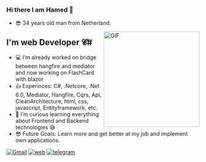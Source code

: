 ### Hi there I am Hamed 👋
- 😎 34 years old man from Netherland.

<img align="right" alt="GIF" height="250px"  src="https://i.imgur.com/9wQrIbR.png" />

## I'm web Developer 𝓒# 
- 💻 I’m already worked on bridge between hangfire and mediator and now working on FlashCard with blazor 
- 👍 Experinces: C#, .Netcore, .Net 6.0, Mediator, Hangfire, Cqrs, Api, CleanArchitecture, html, css, javascript, Entityframework, etc.
- 💪 I’m curious learning everything about Frontend and Backend technologies 😅
- 😎 Future Goals: Learn more and get better at my job and implement own applications.

[![Gmail](https://icons.iconarchive.com/icons/ncrow/mega-pack-1/48/Gmail-icon.png)](mailto:fttcab@gmail.com)
[![web](https://icons.iconarchive.com/icons/simon-cook/xtra-orange/48/HTTP-icon.png)](https://7net.nl)
[![telegram](https://upload.wikimedia.org/wikipedia/commons/thumb/8/82/Telegram_logo.svg/1024px-Telegram_logo.svg.png)](https://t.me/sevennettt)
